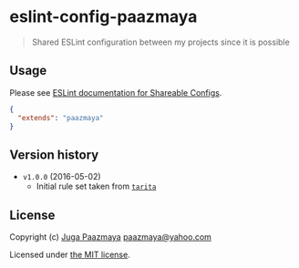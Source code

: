 # eslint-config-paazmaya

> Shared ESLint configuration between my projects since it is possible

## Usage

Please see [ESLint documentation for Shareable Configs](http://eslint.org/docs/developer-guide/shareable-configs).

```json
{
  "extends": "paazmaya"
}
```

## Version history

* `v1.0.0` (2016-05-02)
    - Initial rule set taken from [`tarita`](https://github.com/paazmaya/tarita)


## License

Copyright (c) [Juga Paazmaya](http://paazmaya.fi) <paazmaya@yahoo.com>

Licensed under [the MIT license](./LICENSE).
